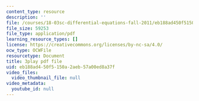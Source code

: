 ```yaml
---
content_type: resource
description: ''
file: /courses/18-03sc-differential-equations-fall-2011/eb188ad450f5150a2aeb57a00ed8a37f_MCrDzhpu3-s.pdf
file_size: 59253
file_type: application/pdf
learning_resource_types: []
license: https://creativecommons.org/licenses/by-nc-sa/4.0/
ocw_type: OCWFile
resourcetype: Document
title: 3play pdf file
uid: eb188ad4-50f5-150a-2aeb-57a00ed8a37f
video_files:
  video_thumbnail_file: null
video_metadata:
  youtube_id: null
---
```

